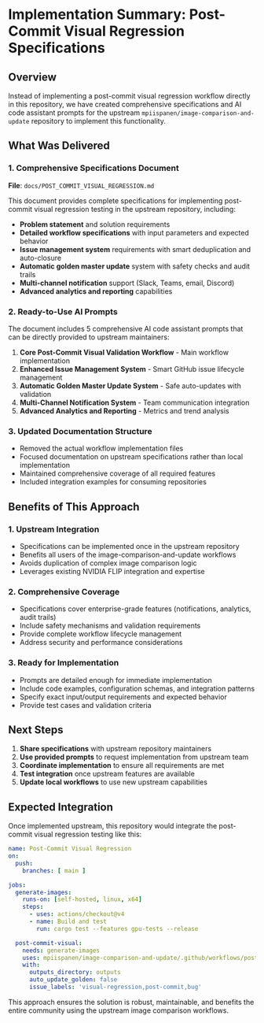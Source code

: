 # Implementation Summary: Post-Commit Visual Regression Specifications

## Overview

Instead of implementing a post-commit visual regression workflow directly in this repository, we have created comprehensive specifications and AI code assistant prompts for the upstream `mpiispanen/image-comparison-and-update` repository to implement this functionality.

## What Was Delivered

### 1. Comprehensive Specifications Document
**File**: `docs/POST_COMMIT_VISUAL_REGRESSION.md`

This document provides complete specifications for implementing post-commit visual regression testing in the upstream repository, including:

- **Problem statement** and solution requirements
- **Detailed workflow specifications** with input parameters and expected behavior
- **Issue management system** requirements with smart deduplication and auto-closure
- **Automatic golden master update** system with safety checks and audit trails
- **Multi-channel notification** support (Slack, Teams, email, Discord)
- **Advanced analytics and reporting** capabilities

### 2. Ready-to-Use AI Prompts
The document includes 5 comprehensive AI code assistant prompts that can be directly provided to upstream maintainers:

1. **Core Post-Commit Visual Validation Workflow** - Main workflow implementation
2. **Enhanced Issue Management System** - Smart GitHub issue lifecycle management
3. **Automatic Golden Master Update System** - Safe auto-updates with validation
4. **Multi-Channel Notification System** - Team communication integration
5. **Advanced Analytics and Reporting** - Metrics and trend analysis

### 3. Updated Documentation Structure
- Removed the actual workflow implementation files
- Focused documentation on upstream specifications rather than local implementation
- Maintained comprehensive coverage of all required features
- Included integration examples for consuming repositories

## Benefits of This Approach

### 1. Upstream Integration
- Specifications can be implemented once in the upstream repository
- Benefits all users of the image-comparison-and-update workflows
- Avoids duplication of complex image comparison logic
- Leverages existing NVIDIA FLIP integration and expertise

### 2. Comprehensive Coverage
- Specifications cover enterprise-grade features (notifications, analytics, audit trails)
- Include safety mechanisms and validation requirements
- Provide complete workflow lifecycle management
- Address security and performance considerations

### 3. Ready for Implementation
- Prompts are detailed enough for immediate implementation
- Include code examples, configuration schemas, and integration patterns
- Specify exact input/output requirements and expected behavior
- Provide test cases and validation criteria

## Next Steps

1. **Share specifications** with upstream repository maintainers
2. **Use provided prompts** to request implementation from upstream team
3. **Coordinate implementation** to ensure all requirements are met
4. **Test integration** once upstream features are available
5. **Update local workflows** to use new upstream capabilities

## Expected Integration

Once implemented upstream, this repository would integrate the post-commit visual regression testing like this:

```yaml
name: Post-Commit Visual Regression
on:
  push:
    branches: [ main ]

jobs:
  generate-images:
    runs-on: [self-hosted, linux, x64]
    steps:
      - uses: actions/checkout@v4
      - name: Build and test
        run: cargo test --features gpu-tests --release

  post-commit-visual:
    needs: generate-images
    uses: mpiispanen/image-comparison-and-update/.github/workflows/post-commit-visual-validation.yml@main
    with:
      outputs_directory: outputs
      auto_update_golden: false
      issue_labels: 'visual-regression,post-commit,bug'
```

This approach ensures the solution is robust, maintainable, and benefits the entire community using the upstream image comparison workflows.